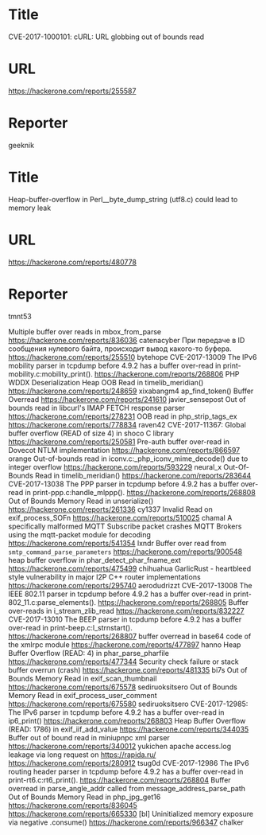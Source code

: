 # Title
 CVE-2017-1000101: cURL: URL globbing out of bounds read
# URL 
https://hackerone.com/reports/255587
# Reporter 
geeknik

# Title
Heap-buffer-overflow in Perl__byte_dump_string (utf8.c) could lead to memory leak
# URL 
https://hackerone.com/reports/480778
# Reporter 
tmnt53

Multiple buffer over reads in mbox_from_parse
https://hackerone.com/reports/836036
catenacyber
При передаче в ID сообщения нулевого байта, происходит вывод какого-то буфера.
https://hackerone.com/reports/255510
bytehope
CVE-2017-13009 The IPv6 mobility parser in tcpdump before 4.9.2 has a buffer over-read in print-mobility.c:mobility_print().
https://hackerone.com/reports/268806
PHP WDDX Deserialization Heap OOB Read in timelib_meridian()
https://hackerone.com/reports/248659
xixabangm4
ap_find_token() Buffer Overread
https://hackerone.com/reports/241610
javier_sensepost
Out of bounds read in libcurl's IMAP FETCH response parser
https://hackerone.com/reports/278231
OOB read in php_strip_tags_ex
https://hackerone.com/reports/778834
raven42
CVE-2017-11367: Global buffer overflow (READ of size 4) in shoco C library 
https://hackerone.com/reports/250581
Pre-auth buffer over-read in Dovecot NTLM implementation
https://hackerone.com/reports/866597
orange
Out-of-bounds read in iconv.c:_php_iconv_mime_decode() due to integer overflow
https://hackerone.com/reports/593229
neural_x
Out-Of-Bounds Read in timelib_meridian()
https://hackerone.com/reports/283644
CVE-2017-13038 The PPP parser in tcpdump before 4.9.2 has a buffer over-read in print-ppp.c:handle_mlppp().
https://hackerone.com/reports/268808
Out of Bounds Memory Read in unserialize()
https://hackerone.com/reports/261336
cy1337
Invalid Read on exif_process_SOFn
https://hackerone.com/reports/510025
chamal
A specifically malformed MQTT Subscribe packet crashes MQTT Brokers using the mqtt-packet module for decoding  
https://hackerone.com/reports/541354
lxndr
Buffer over read from `smtp_command_parse_parameters`
https://hackerone.com/reports/900548
heap buffer overflow in phar_detect_phar_fname_ext
https://hackerone.com/reports/475499
chihuahua
GarlicRust - heartbleed style vulnerability in major I2P C++ router implementations
https://hackerone.com/reports/295740
aerodudrizzt
CVE-2017-13008 The IEEE 802.11 parser in tcpdump before 4.9.2 has a buffer over-read in print-802_11.c:parse_elements().
https://hackerone.com/reports/268805
Buffer over-reads in i_stream_zlib_read
https://hackerone.com/reports/832227
CVE-2017-13010 The BEEP parser in tcpdump before 4.9.2 has a buffer over-read in print-beep.c:l_strnstart().
https://hackerone.com/reports/268807
buffer overread in base64 code of the xmlrpc module
https://hackerone.com/reports/477897
hanno
Heap Buffer Overflow (READ: 4) in phar_parse_pharfile
https://hackerone.com/reports/477344
Security check failure or stack buffer overrun (crash)
https://hackerone.com/reports/481335
bi7s
Out of Bounds Memory Read in exif_scan_thumbnail
https://hackerone.com/reports/675578
sediruoksitsero
Out of Bounds Memory Read in exif_process_user_comment
https://hackerone.com/reports/675580
sediruoksitsero
CVE-2017-12985: The IPv6 parser in tcpdump before 4.9.2 has a buffer over-read in ip6_print()
https://hackerone.com/reports/268803
Heap Buffer Overflow (READ: 1786) in exif_iif_add_value
https://hackerone.com/reports/344035
Buffer out of bound read in miniupnpc xml parser 
https://hackerone.com/reports/340012
yukichen
apache access.log leakage via long request on https://rapida.ru/
https://hackerone.com/reports/280912
tsug0d
CVE-2017-12986 The IPv6 routing header parser in tcpdump before 4.9.2 has a buffer over-read in print-rt6.c:rt6_print().
https://hackerone.com/reports/268804
Buffer overread in parse_angle_addr called from message_address_parse_path 
Out of Bounds Memory Read in php_jpg_get16
https://hackerone.com/reports/836045
https://hackerone.com/reports/665330
[bl] Uninitialized memory exposure via negative .consume()
https://hackerone.com/reports/966347
chalker
